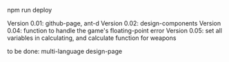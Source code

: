 npm run deploy

Version 0.01: github-page, ant-d
Version 0.02: design-components
Version 0.04: function to handle the game's floating-point error
Version 0.05: set all variables in calculating, and calculate function for weapons



to be done:
multi-language
design-page







